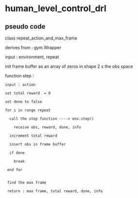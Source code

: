 # human_level_control_drl

## pseudo code

class repeat_action_and_max_frame

  derives from : gym.Wrapper
  
  input : environment, repeat
  
  init frame buffer as an array of zeros in shape 2 x the obs space 
  
  
  function step :
  
    input : action
    
    set total reward  = 0 
    
    set done to false
    
    for i in range repeat 
    
      call the step function ----> env.step()
      
        receive obs, reward, done, info
        
      increment total reward
      
      insert obs in frame buffer
      
      if done
      
        break 
        
     end for 
     
    
     find the max frame
     
     return : max frame, total reward, done, info
